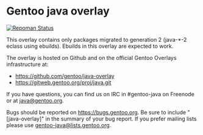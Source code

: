 # Gentoo java overlay

[![Repoman Status](https://travis-ci.org/gentoo/java-overlay.png)](https://travis-ci.org/gentoo/java-overlay)

This overlay contains only packages migrated to generation 2 (java-*-2 eclass
using ebuilds). Ebuilds in this overlay are expected to work.

The overlay is hosted on Github and on the official Gentoo Overlays
infrastructure at:

- https://github.com/gentoo/java-overlay
- https://gitweb.gentoo.org/proj/java.git

If you have questions, you can find us on IRC in #gentoo-java on Freenode or at
[java@gentoo.org](mailto:java@gentoo.org).

Bugs should be reported on https://bugs.gentoo.org. Be sure to include
"[java-overlay]" in the summary of your bug report. If you prefer mailing lists
please use [gentoo-java@lists.gentoo.org](mailto:gentoo-java@lists.gentoo.org).
